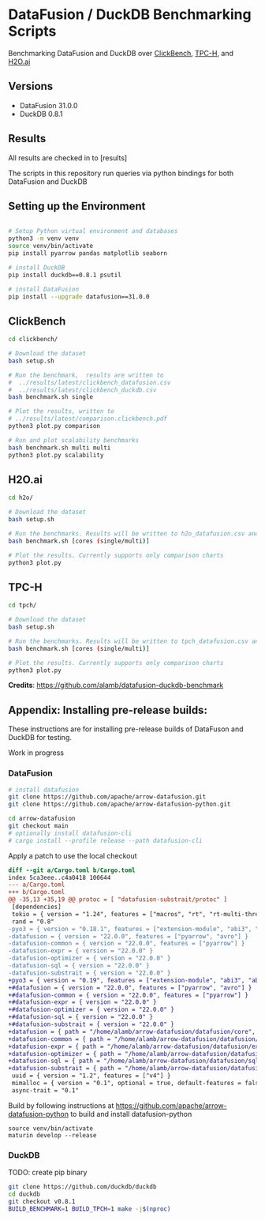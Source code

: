 # DataFusion / DuckDB Benchmarking Scripts

Benchmarking DataFusion and DuckDB over [ClickBench](https://benchmark.clickhouse.com), [TPC-H](https://www.tpc.org/tpch/default5.asp), and [H2O.ai](https://h2oai.github.io/db-benchmark/)

## Versions
* DataFusion 31.0.0
* DuckDB 0.8.1

## Results
All results are checked in to [results]

The scripts in this repository run queries via python bindings for both DataFusion and DuckDB

## Setting up the Environment

```bash

# Setup Python virtual environment and databases
python3 -m venv venv
source venv/bin/activate
pip install pyarrow pandas matplotlib seaborn

# install DuckDB
pip install duckdb==0.8.1 psutil

# install DataFusion
pip install --upgrade datafusion==31.0.0

```

## ClickBench

```bash
cd clickbench/

# Download the dataset
bash setup.sh

# Run the benchmark,  results are written to
#  ../results/latest/clickbench_datafusion.csv
#  ../results/latest/clickbench_duckdb.csv
bash benchmark.sh single

# Plot the results, written to
# ../results/latest/comparison.clickbench.pdf
python3 plot.py comparison

# Run and plot scalability benchmarks
bash benchmark.sh multi multi
python3 plot.py scalability
```

## H2O.ai

```bash
cd h2o/

# Download the dataset
bash setup.sh

# Run the benchmarks. Results will be written to h2o_datafusion.csv and h2o_duckdb.csv
bash benchmark.sh [cores (single/multi)]

# Plot the results. Currently supports only comparison charts
python3 plot.py
```

## TPC-H

```bash
cd tpch/

# Download the dataset
bash setup.sh

# Run the benchmarks. Results will be written to tpch_datafusion.csv and tpch_duckdb.csv
bash benchmark.sh [cores (single/multi)]

# Plot the results. Currently supports only comparison charts
python3 plot.py
```

**Credits**: https://github.com/alamb/datafusion-duckdb-benchmark


## Appendix: Installing pre-release builds:

These instructions are for installing pre-release builds of DataFuson
and DuckDB for testing.

Work in progress


### DataFusion

```bash
# install datafusion
git clone https://github.com/apache/arrow-datafusion.git
git clone https://github.com/apache/arrow-datafusion-python.git

cd arrow-datafusion
git checkout main
# optionally install datafusion-cli
# cargo install --profile release --path datafusion-cli
```

Apply a patch to use the local checkout


```diff
diff --git a/Cargo.toml b/Cargo.toml
index 5ca3eee..c4a0418 100644
--- a/Cargo.toml
+++ b/Cargo.toml
@@ -35,13 +35,19 @@ protoc = [ "datafusion-substrait/protoc" ]
 [dependencies]
 tokio = { version = "1.24", features = ["macros", "rt", "rt-multi-thread", "sync"] }
 rand = "0.8"
-pyo3 = { version = "0.18.1", features = ["extension-module", "abi3", "abi3-py37"] }
-datafusion = { version = "22.0.0", features = ["pyarrow", "avro"] }
-datafusion-common = { version = "22.0.0", features = ["pyarrow"] }
-datafusion-expr = { version = "22.0.0" }
-datafusion-optimizer = { version = "22.0.0" }
-datafusion-sql = { version = "22.0.0" }
-datafusion-substrait = { version = "22.0.0" }
+pyo3 = { version = "0.19", features = ["extension-module", "abi3", "abi3-py37"] }
+#datafusion = { version = "22.0.0", features = ["pyarrow", "avro"] }
+#datafusion-common = { version = "22.0.0", features = ["pyarrow"] }
+#datafusion-expr = { version = "22.0.0" }
+#datafusion-optimizer = { version = "22.0.0" }
+#datafusion-sql = { version = "22.0.0" }
+#datafusion-substrait = { version = "22.0.0" }
+datafusion = { path = "/home/alamb/arrow-datafusion/datafusion/core", features = ["pyarrow", "avro"] }
+datafusion-common = { path = "/home/alamb/arrow-datafusion/datafusion/common", features = ["pyarrow"] }
+datafusion-expr = { path = "/home/alamb/arrow-datafusion/datafusion/expr" }
+datafusion-optimizer = { path = "/home/alamb/arrow-datafusion/datafusion/optimizer" }
+datafusion-sql = { path = "/home/alamb/arrow-datafusion/datafusion/sql" }
+datafusion-substrait = { path = "/home/alamb/arrow-datafusion/datafusion/substrait" }
 uuid = { version = "1.2", features = ["v4"] }
 mimalloc = { version = "0.1", optional = true, default-features = false }
 async-trait = "0.1"
 ```


Build by following instructions at https://github.com/apache/arrow-datafusion-python to build and install datafusion-python

```
source venv/bin/activate
maturin develop --release
```



### DuckDB

TODO: create pip binary
```bash
git clone https://github.com/duckdb/duckdb
cd duckdb
git checkout v0.8.1
BUILD_BENCHMARK=1 BUILD_TPCH=1 make -j$(nproc)
```
